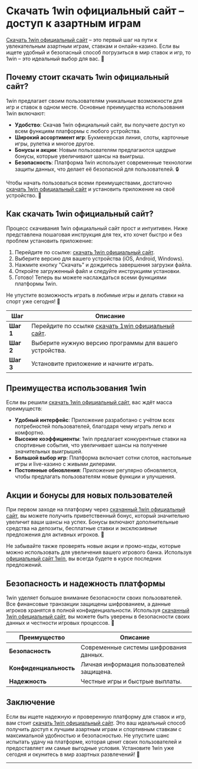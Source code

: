 # Скачать 1win официальный сайт – доступ к азартным играм

[Скачать 1win официальный сайт](https://brandplay.link/6F5VqbyZ) – это первый шаг на пути к увлекательным азартным играм, ставкам и онлайн-казино. Если вы ищете удобный и безопасный способ погрузиться в мир ставок и игр, то 1win – это идеальный выбор для вас. 🎰

## Почему стоит скачать 1win официальный сайт?

1win предлагает своим пользователям уникальные возможности для игр и ставок в одном месте. Основные преимущества использования 1win включают:

- **Удобство**: Скачав 1win официальный сайт, вы получаете доступ ко всем функциям платформы с любого устройства.
- **Широкий ассортимент игр**: Букмекерская линия, слоты, карточные игры, рулетка и многое другое.
- **Бонусы и акции**: Новым пользователям предлагаются щедрые бонусы, которые увеличивают шансы на выигрыш.
- **Безопасность**: Платформа 1win использует современные технологии защиты данных, что делает её безопасной для пользователей. 🔒

Чтобы начать пользоваться всеми преимуществами, достаточно [скачать 1win официальный сайт](https://brandplay.link/6F5VqbyZ) и установить приложение на своё устройство. 📲

## Как скачать 1win официальный сайт?

Процесс скачивания 1win официальный сайт прост и интуитивен. Ниже представлена пошаговая инструкция для тех, кто хочет быстро и без проблем установить приложение:

1. Перейдите по ссылке: [скачать 1win официальный сайт](https://brandplay.link/6F5VqbyZ).
2. Выберите версию для вашего устройства (iOS, Android, Windows).
3. Нажмите кнопку "Скачать" и дождитесь завершения загрузки файла.
4. Откройте загруженный файл и следуйте инструкциям установки.
5. Готово! Теперь вы можете наслаждаться всеми функциями платформы 1win.

Не упустите возможность играть в любимые игры и делать ставки на спорт уже сегодня! 🎲

| **Шаг** | **Описание** |
|--------|---------------|
| **Шаг 1** | Перейдите по ссылке [скачать 1win официальный сайт](https://brandplay.link/6F5VqbyZ). |
| **Шаг 2** | Выберите нужную версию программы для вашего устройства. |
| **Шаг 3** | Установите приложение и начните играть. |

## Преимущества использования 1win

Если вы решили [скачать 1win официальный сайт](https://brandplay.link/6F5VqbyZ), вас ждёт масса преимуществ:

- **Удобный интерфейс**: Приложение разработано с учётом всех потребностей пользователей, благодаря чему играть легко и комфортно.
- **Высокие коэффициенты**: 1win предлагает конкурентные ставки на спортивные события, что увеличивает шансы на получение значительных выигрышей.
- **Большой выбор игр**: Платформа включает сотни слотов, настольные игры и live-казино с живыми дилерами.
- **Постоянные обновления**: Приложение регулярно обновляется, чтобы предлагать пользователям новые функции и улучшения.

## Акции и бонусы для новых пользователей

При первом заходе на платформу через [скачанный 1win официальный сайт](https://brandplay.link/6F5VqbyZ), вы можете получить приветственный бонус, который значительно увеличит ваши шансы на успех. Бонусы включают дополнительные средства на депозиты, бесплатные ставки и эксклюзивные предложения для активных игроков. 🎁

Не забывайте также проверять новые акции и промо-коды, которые можно использовать для увеличения вашего игрового банка. Используя [официальный сайт 1win](https://brandplay.link/6F5VqbyZ), вы всегда будете в курсе последних предложений.

## Безопасность и надежность платформы

1win уделяет большое внимание безопасности своих пользователей. Все финансовые транзакции защищены шифрованием, а данные игроков хранятся в полной конфиденциальности. Используя [скачанный 1win официальный сайт](https://brandplay.link/6F5VqbyZ), вы можете быть уверены в безопасности своих данных и честности игровых процессов. 💼

| **Преимущество** | **Описание** |
|------------------|--------------|
| **Безопасность**  | Современные системы шифрования данных. |
| **Конфиденциальность** | Личная информация пользователей защищена. |
| **Надежность** | Честные игры и быстрые выплаты. |

## Заключение

Если вы ищете надежную и проверенную платформу для ставок и игр, вам стоит [скачать 1win официальный сайт](https://brandplay.link/6F5VqbyZ). Это ваш идеальный способ получить доступ к лучшим азартным играм и спортивным ставкам с максимальной удобностью и безопасностью. Не упустите шанс испытать удачу на платформе, которая ценит своих пользователей и предоставляет им самые выгодные условия. Установите 1win уже сегодня и окунитесь в мир азартных развлечений! 🎉

---
